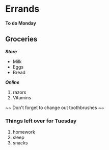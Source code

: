 # Errands

**To do Monday**

## Groceries
**_Store_**
- Milk
- Eggs
- Bread

**_Online_**
1. razors
2. Vitamins

~~ Don't forget to change out toothbrushes ~~

### Things left over for Tuesday
1. homework
2. sleep
3. snacks
